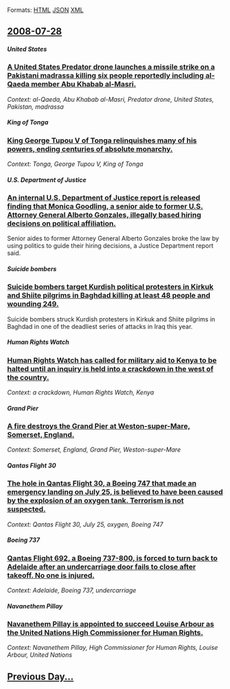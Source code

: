 
Formats: [HTML](2008/07/28/index.html)  [JSON](2008/07/28/index.json)  [XML](2008/07/28/index.xml)  

## [2008-07-28](/news/2008/07/28/index.md)

##### United States
### [ A United States Predator drone launches a missile strike on a Pakistani madrassa killing six people reportedly including al-Qaeda member Abu Khabab al-Masri.](/news/2008/07/28/a-united-states-predator-drone-launches-a-missile-strike-on-a-pakistani-madrassa-killing-six-people-reportedly-including-al-qaeda-member-ab.md)
_Context: al-Qaeda, Abu Khabab al-Masri, Predator drone, United States, Pakistan, madrassa_

##### King of Tonga
### [ King George Tupou V of Tonga relinquishes many of his powers, ending centuries of absolute monarchy. ](/news/2008/07/28/king-george-tupou-v-of-tonga-relinquishes-many-of-his-powers-ending-centuries-of-absolute-monarchy.md)
_Context: Tonga, George Tupou V, King of Tonga_

##### U.S. Department of Justice
### [ An internal U.S. Department of Justice report is released finding that Monica Goodling, a senior aide to former U.S. Attorney General Alberto Gonzales, illegally based hiring decisions on political affiliation. ](/news/2008/07/28/an-internal-u-s-department-of-justice-report-is-released-finding-that-monica-goodling-a-senior-aide-to-former-u-s-attorney-general-alber.md)
Senior aides to former Attorney General Alberto Gonzales broke the law by using politics to guide their hiring decisions, a Justice Department report said.

##### Suicide bombers
### [ Suicide bombers target Kurdish political protesters in Kirkuk and Shiite pilgrims in Baghdad killing at least 48 people and wounding 249. ](/news/2008/07/28/suicide-bombers-target-kurdish-political-protesters-in-kirkuk-and-shiite-pilgrims-in-baghdad-killing-at-least-48-people-and-wounding-249.md)
Suicide bombers struck Kurdish protesters in Kirkuk and Shiite pilgrims in Baghdad in one of the deadliest series of attacks in Iraq this year.

##### Human Rights Watch
### [ Human Rights Watch has called for military aid to Kenya to be halted until an inquiry is held into a crackdown in the west of the country. ](/news/2008/07/28/human-rights-watch-has-called-for-military-aid-to-kenya-to-be-halted-until-an-inquiry-is-held-into-a-crackdown-in-the-west-of-the-country.md)
_Context: a crackdown, Human Rights Watch, Kenya_

##### Grand Pier
### [ A fire destroys the Grand Pier at Weston-super-Mare, Somerset, England. ](/news/2008/07/28/a-fire-destroys-the-grand-pier-at-weston-super-mare-somerset-england.md)
_Context: Somerset, England, Grand Pier, Weston-super-Mare_

##### Qantas Flight 30
### [ The hole in Qantas Flight 30, a Boeing 747 that made an emergency landing on July 25, is believed to have been caused by the explosion of an oxygen tank. Terrorism is not suspected. ](/news/2008/07/28/the-hole-in-qantas-flight-30-a-boeing-747-that-made-an-emergency-landing-on-july-25-is-believed-to-have-been-caused-by-the-explosion-of-a.md)
_Context: Qantas Flight 30, July 25, oxygen, Boeing 747_

##### Boeing 737
### [ Qantas Flight 692, a Boeing 737-800, is forced to turn back to Adelaide after an undercarriage door fails to close after takeoff. No one is injured. ](/news/2008/07/28/qantas-flight-692-a-boeing-737-800-is-forced-to-turn-back-to-adelaide-after-an-undercarriage-door-fails-to-close-after-takeoff-no-one-is.md)
_Context: Adelaide, Boeing 737, undercarriage_

##### Navanethem Pillay
### [ Navanethem Pillay is appointed to succeed Louise Arbour as the United Nations High Commissioner for Human Rights. ](/news/2008/07/28/navanethem-pillay-is-appointed-to-succeed-louise-arbour-as-the-united-nations-high-commissioner-for-human-rights.md)
_Context: Navanethem Pillay, High Commissioner for Human Rights, Louise Arbour, United Nations_

## [Previous Day...](/news/2008/07/27/index.md)

